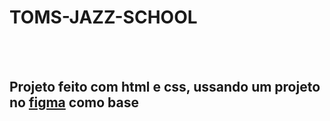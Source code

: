 <h1>TOMS-JAZZ-SCHOOL</h1>
<br>
<br>
<h2>Projeto feito com html e css, ussando um projeto no <a href="https://www.figma.com/file/76GJ4uK7PyKeAo6dcpVyjA/Tom's-Jazz-School?type=design&node-id=0-1&t=7ugG57v8v3LNjWQJ-0">figma</a>  como base</h2>

